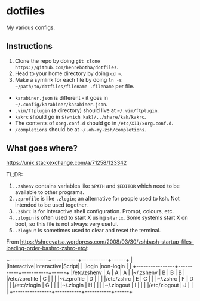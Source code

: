 # dotfiles

My various configs.

## Instructions

1. Clone the repo by doing `git clone https://github.com/henrebotha/dotfiles`.
2. Head to your home directory by doing `cd ~`.
3. Make a symlink for each file by doing `ln -s ~/path/to/dotfiles/filename .filename` per file.
  * `karabiner.json` is different - it goes in `~/.config/karabiner/karabiner.json`.
  * `.vim/ftplugin` (a directory) should live at `~/.vim/ftplugin`.
  * `kakrc` should go in `$(which kak)/../share/kak/kakrc`.
  * The contents of `xorg.conf.d` should go in `/etc/X11/xorg.conf.d`.
  * `/completions` should be at `~/.oh-my-zsh/completions`.

## What goes where?

https://unix.stackexchange.com/a/71258/123342

TL;DR:

1. `.zshenv` contains variables like `$PATH` and `$EDITOR` which need to be available to other programs.
2. `.zprofile` is like `.zlogin`; an alternative for people used to ksh. Not intended to be used together.
3. `.zshrc` is for interactive shell configuration. Prompt, colours, etc.
4. `.zlogin` is often used to start X using `startx`. Some systems start X on boot, so this file is not always very useful.
5. `.zlogout` is sometimes used to clear and reset the terminal.

From https://shreevatsa.wordpress.com/2008/03/30/zshbash-startup-files-loading-order-bashrc-zshrc-etc/:

+----------------+-----------+-----------+------+
|                |Interactive|Interactive|Script|
|                |login      |non-login  |      |
+----------------+-----------+-----------+------+
|/etc/zshenv     |    A      |    A      |  A   |
|~/.zshenv       |    B      |    B      |  B   |
|/etc/zprofile   |    C      |           |      |
|~/.zprofile     |    D      |           |      |
|/etc/zshrc      |    E      |    C      |      |
|~/.zshrc        |    F      |    D      |      |
|/etc/zlogin     |    G      |           |      |
|~/.zlogin       |    H      |           |      |
|~/.zlogout      |    I      |           |      |
|/etc/zlogout    |    J      |           |      |
+----------------+-----------+-----------+------+
